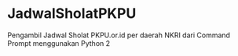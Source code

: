 # JadwalSholatPKPU
Pengambil Jadwal Sholat PKPU.or.id per daerah NKRI dari Command Prompt menggunakan Python 2
